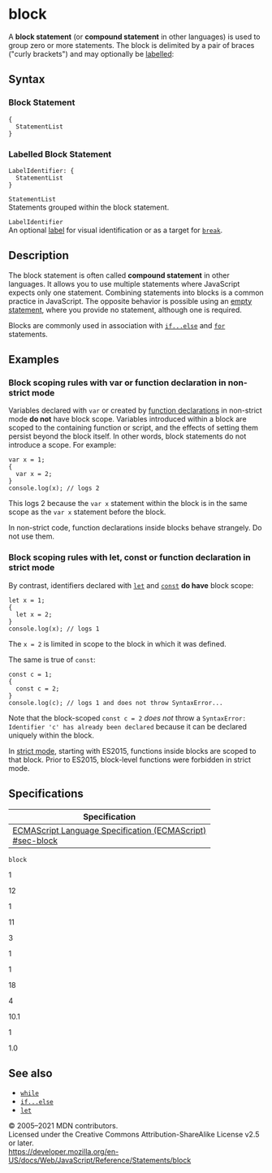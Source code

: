 block
=====

A **block statement** (or **compound statement** in other languages) is used to group zero or more statements. The block is delimited by a pair of braces ("curly brackets") and may optionally be [labelled](label):

Syntax
------

### Block Statement

    {
      StatementList
    }

### Labelled Block Statement

    LabelIdentifier: {
      StatementList
    }

`StatementList`  
Statements grouped within the block statement.

`LabelIdentifier`  
An optional [label](label) for visual identification or as a target for [`break`](break).

Description
-----------

The block statement is often called **compound statement** in other languages. It allows you to use multiple statements where JavaScript expects only one statement. Combining statements into blocks is a common practice in JavaScript. The opposite behavior is possible using an [empty statement](empty), where you provide no statement, although one is required.

Blocks are commonly used in association with [`if...else`](if...else) and [`for`](for) statements.

Examples
--------

### Block scoping rules with var or function declaration in non-strict mode

Variables declared with `var` or created by [function declarations](function) in non-strict mode **do not** have block scope. Variables introduced within a block are scoped to the containing function or script, and the effects of setting them persist beyond the block itself. In other words, block statements do not introduce a scope. For example:

    var x = 1;
    {
      var x = 2;
    }
    console.log(x); // logs 2

This logs 2 because the `var x` statement within the block is in the same scope as the `var x` statement before the block.

In non-strict code, function declarations inside blocks behave strangely. Do not use them.

### Block scoping rules with let, const or function declaration in strict mode

By contrast, identifiers declared with [`let`](let) and [`const`](const) **do have** block scope:

    let x = 1;
    {
      let x = 2;
    }
    console.log(x); // logs 1

The `x = 2` is limited in scope to the block in which it was defined.

The same is true of `const`:

    const c = 1;
    {
      const c = 2;
    }
    console.log(c); // logs 1 and does not throw SyntaxError...

Note that the block-scoped `const c = 2` *does not* throw a `SyntaxError: Identifier 'c' has already been declared` because it can be declared uniquely within the block.

In [strict mode](../strict_mode), starting with ES2015, functions inside blocks are scoped to that block. Prior to ES2015, block-level functions were forbidden in strict mode.

Specifications
--------------

<table><thead><tr class="header"><th>Specification</th></tr></thead><tbody><tr class="odd"><td><a href="https://tc39.es/ecma262/#sec-block">ECMAScript Language Specification (ECMAScript)<br />
<span class="small">#sec-block</span></a></td></tr></tbody></table>

`block`

1

12

1

11

3

1

1

18

4

10.1

1

1.0

See also
--------

-   [`while`](while)
-   [`if...else`](if...else)
-   [`let`](let)

© 2005–2021 MDN contributors.  
Licensed under the Creative Commons Attribution-ShareAlike License v2.5 or later.  
<a href="https://developer.mozilla.org/en-US/docs/Web/JavaScript/Reference/Statements/block" class="_attribution-link">https://developer.mozilla.org/en-US/docs/Web/JavaScript/Reference/Statements/block</a>
